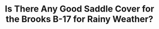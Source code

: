 ---
layout: community
category: community
title: "Is There Any Good Saddle Cover for the Brooks B-17 for Rainy Weather?"
description: "Best saddle cover for Brooks B17 for rainy weather?  plastic bag. Plastic bag.. Never thought To use one. A Cambium saddle?  I have a C17 and it’s not comfortable  bummer. I've haven't used one myself, but..."
isTopLevel: false
isSingleLevel: false
isArticle: false
datePublished: 2022-06-17 11:00:00 +0300
dateModified: 2022-06-17 11:00:00 +0300
published: false
---